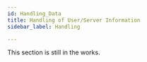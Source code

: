 ```yaml
---
id: Handling_Data
title: Handling of User/Server Information
sidebar_label: Handling

---
```


This section is still in the works.

